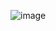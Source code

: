 ![image](https://user-images.githubusercontent.com/83164668/121340106-d4c78b80-c93c-11eb-8842-bc133e1be8ec.png)
